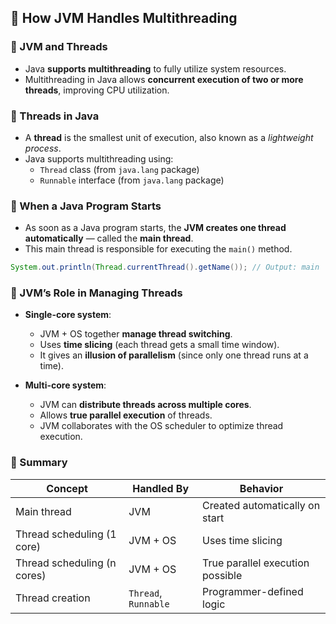 ## 🧵 How JVM Handles Multithreading

### 🔸 JVM and Threads

- Java **supports multithreading** to fully utilize system resources.
- Multithreading in Java allows **concurrent execution of two or more threads**, improving CPU utilization.

### 🔸 Threads in Java

- A **thread** is the smallest unit of execution, also known as a *lightweight process*.
- Java supports multithreading using:
  - `Thread` class (from `java.lang` package)
  - `Runnable` interface (from `java.lang` package)

### 🔸 When a Java Program Starts

- As soon as a Java program starts, the **JVM creates one thread automatically** — called the **main thread**.
- This main thread is responsible for executing the `main()` method.

```java
System.out.println(Thread.currentThread().getName()); // Output: main
```

### 🔸 JVM’s Role in Managing Threads

- **Single-core system**:
  - JVM + OS together **manage thread switching**.
  - Uses **time slicing** (each thread gets a small time window).
  - It gives an **illusion of parallelism** (since only one thread runs at a time).

- **Multi-core system**:
  - JVM can **distribute threads across multiple cores**.
  - Allows **true parallel execution** of threads.
  - JVM collaborates with the OS scheduler to optimize thread execution.

### 🔸 Summary

| Concept                     | Handled By             | Behavior                               |
|----------------------------|------------------------|----------------------------------------|
| Main thread                | JVM                    | Created automatically on start         |
| Thread scheduling (1 core) | JVM + OS               | Uses time slicing                      |
| Thread scheduling (n cores)| JVM + OS               | True parallel execution possible       |
| Thread creation            | `Thread`, `Runnable`   | Programmer-defined logic               |

